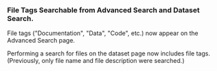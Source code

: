 ### File Tags Searchable from Advanced Search and Dataset Search.

File tags ("Documentation", "Data", "Code", etc.) now appear on the Advanced Search page.

Performing a search for files on the dataset page now includes file tags. (Previously, only file name and file description were searched.)
